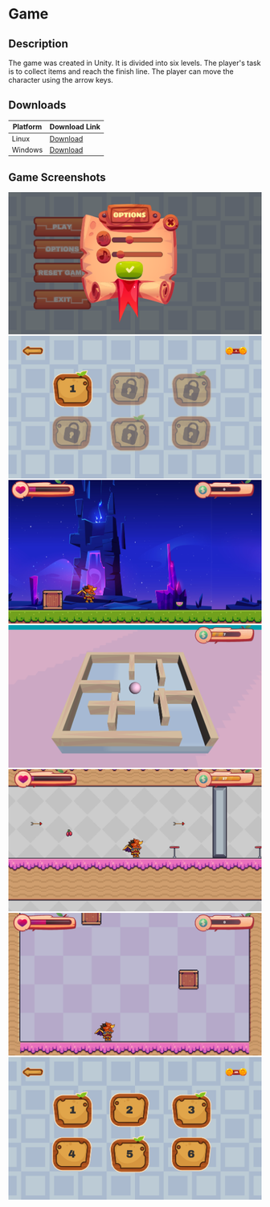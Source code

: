 # Game

## Description

The game was created in Unity. It is divided into six levels. The player's task is to collect items and reach the finish line. The player can move the character using the arrow keys.

## Downloads

| Platform | Download Link |
|----------|---------------|
| Linux    | [Download](https://github.com/patrykzawadzkisggw/Game/releases/latest/download/linux.zip) |
| Windows  | [Download](https://github.com/patrykzawadzkisggw/Game/releases/latest/download/windows.zip) |

## Game Screenshots

![image](img/1.png)
![image](img/2.png)
![image](img/3.png)
![image](img/4.png)
![image](img/5.png)
![image](img/6.png)
![image](img/7.png)